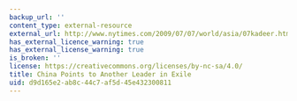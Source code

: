 ```yaml
---
backup_url: ''
content_type: external-resource
external_url: http://www.nytimes.com/2009/07/07/world/asia/07kadeer.html
has_external_licence_warning: true
has_external_license_warning: true
is_broken: ''
license: https://creativecommons.org/licenses/by-nc-sa/4.0/
title: China Points to Another Leader in Exile
uid: d9d165e2-ab8c-44c7-af5d-45e432300811
---
```

